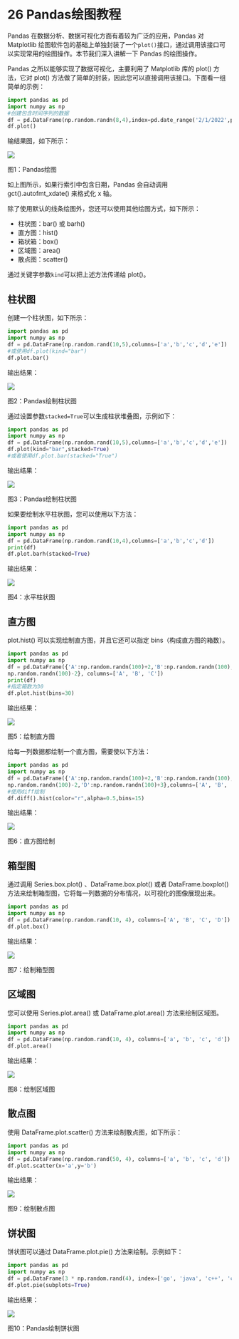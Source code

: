 # 26 Pandas绘图教程

Pandas 在数据分析、数据可视化方面有着较为广泛的应用，Pandas 对 Matplotlib 绘图软件包的基础上单独封装了一个`plot()`接口，通过调用该接口可以实现常用的绘图操作。本节我们深入讲解一下 Pandas 的绘图操作。

Pandas 之所以能够实现了数据可视化，主要利用了 Matplotlib 库的 plot() 方法，它对 plot() 方法做了简单的封装，因此您可以直接调用该接口。下面看一组简单的示例：

```python
import pandas as pd
import numpy as np
#创建包含时间序列的数据
df = pd.DataFrame(np.random.randn(8,4),index=pd.date_range('2/1/2022',periods=8), columns=list('ABCD'))
df.plot()
```

输结果图，如下所示：

![](https://raw.githubusercontent.com/XuanhaoZhu98/image_hosting/main/img/202204171903479.jpg)

图1：Pandas绘图

如上图所示，如果行索引中包含日期，Pandas 会自动调用 gct().autofmt_xdate() 来格式化 x 轴。

除了使用默认的线条绘图外，您还可以使用其他绘图方式，如下所示：

- 柱状图：bar() 或 barh()
- 直方图：hist()
- 箱状箱：box()
- 区域图：area()
- 散点图：scatter()


通过关键字参数`kind`可以把上述方法传递给 plot()。

## 柱状图

创建一个柱状图，如下所示：

```python
import pandas as pd
import numpy as np
df = pd.DataFrame(np.random.rand(10,5),columns=['a','b','c','d','e'])
#或使用df.plot(kind="bar")
df.plot.bar()
```

输出结果：

![](https://raw.githubusercontent.com/XuanhaoZhu98/image_hosting/main/img/202204171937361.jpg)

图2：Pandas绘制柱状图


通过设置参数`stacked=True`可以生成柱状堆叠图，示例如下：

```python
import pandas as pd
import numpy as np
df = pd.DataFrame(np.random.rand(10,5),columns=['a','b','c','d','e'])
df.plot(kind="bar",stacked=True)
#或者使用df.plot.bar(stacked="True")
```

输出结果：

![](https://raw.githubusercontent.com/XuanhaoZhu98/image_hosting/main/img/202204171938180.jpg)

图3：Pandas绘制柱状图


如果要绘制水平柱状图，您可以使用以下方法：

```python
import pandas as pd
import numpy as np
df = pd.DataFrame(np.random.rand(10,4),columns=['a','b','c','d'])
print(df)
df.plot.barh(stacked=True)
```

输出结果：

![](https://raw.githubusercontent.com/XuanhaoZhu98/image_hosting/main/img/202204171940302.jpg)

图4：水平柱状图

## 直方图

 plot.hist() 可以实现绘制直方图，并且它还可以指定 bins（构成直方图的箱数）。

```python
import pandas as pd
import numpy as np
df = pd.DataFrame({'A':np.random.randn(100)+2,'B':np.random.randn(100),'C':
np.random.randn(100)-2}, columns=['A', 'B', 'C'])
print(df)
#指定箱数为30
df.plot.hist(bins=30)
```

输出结果：

![](https://raw.githubusercontent.com/XuanhaoZhu98/image_hosting/main/img/202204171942513.jpg)

图5：绘制直方图


给每一列数据都绘制一个直方图，需要使以下方法：

```python
import pandas as pd
import numpy as np
df = pd.DataFrame({'A':np.random.randn(100)+2,'B':np.random.randn(100),'C':
np.random.randn(100)-2,'D':np.random.randn(100)+3},columns=['A', 'B', 'C','D'])
#使用diff绘制
df.diff().hist(color="r",alpha=0.5,bins=15)
```

输出结果：

![](https://raw.githubusercontent.com/XuanhaoZhu98/image_hosting/main/img/202204171944555.jpg)

图6：直方图绘制

## 箱型图

通过调用 Series.box.plot() 、DataFrame.box.plot() 或者 DataFrame.boxplot() 方法来绘制箱型图，它将每一列数据的分布情况，以可视化的图像展现出来。

```python
import pandas as pd
import numpy as np
df = pd.DataFrame(np.random.rand(10, 4), columns=['A', 'B', 'C', 'D'])
df.plot.box()
```

输出结果：

![](https://raw.githubusercontent.com/XuanhaoZhu98/image_hosting/main/img/202204171955325.jpg)

图7：绘制箱型图

## 区域图

您可以使用 Series.plot.area() 或 DataFrame.plot.area() 方法来绘制区域图。

```python
import pandas as pd
import numpy as np
df = pd.DataFrame(np.random.rand(10, 4), columns=['a', 'b', 'c', 'd'])
df.plot.area()
```

输出结果：

![](https://raw.githubusercontent.com/XuanhaoZhu98/image_hosting/main/img/202204171957994.jpg)

图8：绘制区域图

## 散点图

使用 DataFrame.plot.scatter() 方法来绘制散点图，如下所示：

```python
import pandas as pd
import numpy as np
df = pd.DataFrame(np.random.rand(50, 4), columns=['a', 'b', 'c', 'd'])
df.plot.scatter(x='a',y='b')
```

输出结果：

![](https://raw.githubusercontent.com/XuanhaoZhu98/image_hosting/main/img/202204172000171.jpg)

图9：绘制散点图

## 饼状图

饼状图可以通过 DataFrame.plot.pie() 方法来绘制。示例如下：

```python
import pandas as pd
import numpy as np
df = pd.DataFrame(3 * np.random.rand(4), index=['go', 'java', 'c++', 'c'], columns=['L'])
df.plot.pie(subplots=True)
```

输出结果：

![](https://raw.githubusercontent.com/XuanhaoZhu98/image_hosting/main/img/202204172001216.jpg)

图10：Pandas绘制饼状图